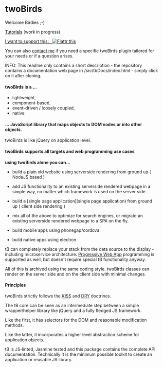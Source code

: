 # twoBirds

Welcome Birdies ;-)

[Tutorials](https://gitlab.com/twoBirds/twobirds-core/wikis/twoBirds-Tutorials) (work in progress)

[I want to support this:&nbsp;&nbsp;&nbsp;![Flattr this](//button.flattr.com/flattr-badge-large.png)](https://flattr.com/submit/auto?fid=royvyd&url=https%3A%2F%2Fgitlab.com%2FtwoBirds%2Ftwobirds-core) 

You can also [contact me](mailTo:fthuerigen@googlemail.com?subject=regarding%20twoBirds%20...") if you need a specific twoBirds plugin tailored for your needs or if a question arises.

INFO: This readme only contains a short description - the repository contains a documentation web page in /src/tbDocs/index.html - simply click on it after cloning.

#### twoBirds is a ...

- lightweight, 
- component-based, 
- event-driven / loosely coupled, 
- native

#### ... JavaScript library that maps objects to DOM nodes or into other objects.

twoBirds is like jQuery on application level.

#### twoBirds supports all targets and web programming use cases

**using twoBirds alone you can...**

- build a plain old website using serverside rendering from ground up ( NodeJS based )

- add JS functionality to an existing serverside rendered webpage in a simple way, no matter which framework is used on the server side.

- build a [single page application](single page application) from ground up ( client side rendering )

- mix all of the above to optimize for search engines, or migrate an existing serverside rendered webpage to a SPA on the fly.

- build mobile apps using phonegap/cordova

- build native apps using electron

tB can completely replace your stack from the data source to the display - including microservice architecture. [Progressive Web App](https://en.wikipedia.org/wiki/Progressive_Web_Apps) programming is supported as well, but doesn't require special tB functionality anyway.

All of this is archived using the same coding style. twoBirds classes can render on the server side and on the client side with minimal changes.

#### Principles

twoBirds strictly follows the [KISS](http://principles-wiki.net/principles:keep_it_simple_stupid) and [DRY](http://principles-wiki.net/principles:don_t_repeat_yourself) doctrines.

The tB core can be seen as an intermediate step between a simple wrapper/helper library like jQuery and a fully fledged JS framework. 

Like the first, it has selectors for the DOM and reasonable modification methods. 

Like the latter, it incorporates a higher level abstraction scheme for application objects.

tB is JS-linted, Jasmine tested and this package contains the complete API documentation. Technically it is the minimum possible toolkit to create an application or reusable JS library.
